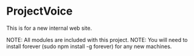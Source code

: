 # ProjectVoice
This is for a new internal web site.

NOTE: All modules are included with this project.
NOTE: You will need to install forever (sudo npm install -g forever) for any new machines.
